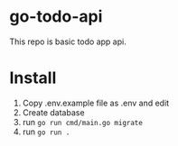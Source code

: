 # go-todo-api
This repo is basic todo app api.

# Install

1. Copy .env.example file as .env and edit
2. Create database
3. run `go run cmd/main.go migrate`
5. run `go run .`
